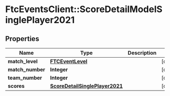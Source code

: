 # FtcEventsClient::ScoreDetailModelSinglePlayer2021

## Properties
Name | Type | Description | Notes
------------ | ------------- | ------------- | -------------
**match_level** | [**FTCEventLevel**](FTCEventLevel.md) |  | [optional] 
**match_number** | **Integer** |  | [optional] 
**team_number** | **Integer** |  | [optional] 
**scores** | [**ScoreDetailSinglePlayer2021**](ScoreDetailSinglePlayer2021.md) |  | [optional] 

